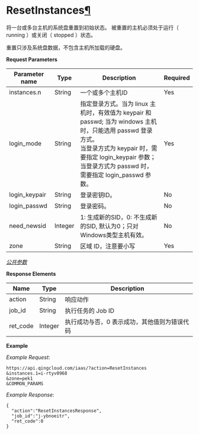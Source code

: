 ---
---

# ResetInstances[¶](#resetinstances "永久链接至标题")

将一台或多台主机的系统盘重置到初始状态。 被重置的主机必须处于运行（ running ）或关闭（ stopped ）状态。

重置只涉及系统盘数据，不包含主机所加载的硬盘。

**Request Parameters**

| Parameter name | Type | Description | Required |
| --- | --- | --- | --- |
| instances.n | String | 一个或多个主机ID | Yes |
| login_mode | String | 指定登录方式。当为 linux 主机时，有效值为 keypair 和 passwd; 当为 windows 主机时，只能选用 passwd 登录方式。<br/>当登录方式为 keypair 时，需要指定 login_keypair 参数；<br/>当登录方式为 passwd 时，需要指定 login_passwd 参数。 | Yes |
| login_keypair | String | 登录密钥ID。 | No |
| login_passwd | String | 登录密码。 | No |
| need_newsid | Integer | 1: 生成新的SID，0: 不生成新的SID, 默认为0；只对Windows类型主机有效。 | No |
| zone | String | 区域 ID，注意要小写 | Yes |

[_公共参数_](../../common/parameters.html#api-common-parameters)

**Response Elements**

| Name | Type | Description |
| --- | --- | --- |
| action | String | 响应动作 |
| job_id | String | 执行任务的 Job ID |
| ret_code | Integer | 执行成功与否，0 表示成功，其他值则为错误代码 |

**Example**

_Example Request_:

```
https://api.qingcloud.com/iaas/?action=ResetInstances
&instances.1=i-rtyv0968
&zone=pek1
&COMMON_PARAMS
```

_Example Response_:

```
{
  "action":"ResetInstancesResponse",
  "job_id":"j-ybnoeitr",
  "ret_code":0
}
```
